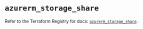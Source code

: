 # `azurerm_storage_share`

Refer to the Terraform Registry for docs: [`azurerm_storage_share`](https://registry.terraform.io/providers/hashicorp/azurerm/3.86.0/docs/resources/storage_share).

